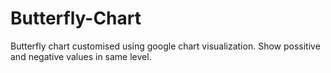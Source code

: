 # Butterfly-Chart
Butterfly chart customised  using google chart visualization. Show possitive and negative values in same level. 
